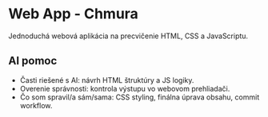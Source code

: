 # Web App - Chmura

Jednoduchá webová aplikácia na precvičenie HTML, CSS a JavaScriptu.

## AI pomoc
- Časti riešené s AI: návrh HTML štruktúry a JS logiky.
- Overenie správnosti: kontrola výstupu vo webovom prehliadači.
- Čo som spravil/a sám/sama: CSS styling, finálna úprava obsahu, commit workflow.